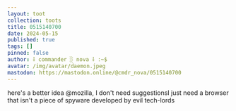 ```yaml
---
layout: toot
collection: toots
title: 0515140700
date: 2024-05-15
published: true
tags: []
pinned: false
author: ⸸ commander ░ nova ⸸ :~$
avatar: /img/avatar/daemon.jpeg
mastodon: https://mastodon.online/@cmdr_nova/0515140700
---
```


here's a better idea @mozilla, I don't need suggestionsI just need a browser that isn't a piece of spyware developed by evil tech-lords
